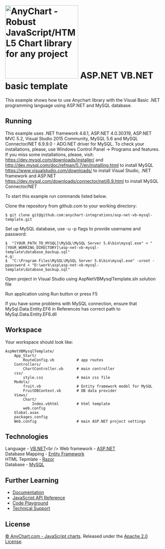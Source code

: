 [<img src="https://cdn.anychart.com/images/logo-transparent-segoe.png?2" width="234px" alt="AnyChart - Robust JavaScript/HTML5 Chart library for any project">](https://anychart.com)
ASP.NET VB.NET basic template
=========================

This example shows how to use Anychart library with the Visual Basic .NET programming language using ASP.NET and MySQL database.

## Running
This example uses .NET framework 4.6.1, ASP.NET 4.0.30319, ASP.NET MVC 5.2, Visual Studio 2015 Community, MySQL 5.6 and MySQL Connector/NET 6.9.9.0 - ADO.NET driver for MySQL. 
To check your installations, please, use Windows Control Panel -> Programs and features.
If you miss some installations, please, visit:<br />
https://dev.mysql.com/downloads/installer/ and http://dev.mysql.com/doc/refman/5.7/en/installing.html to install MySQL<br />
https://www.visualstudio.com/downloads/ to install Visual Studio, .NET framework and ASP.NET <br />
https://dev.mysql.com/downloads/connector/net/6.9.html to install MySQL Connector/NET<br />

To start this example run commands listed below.

Clone the repository from github.com to your working directory:
```
$ git clone git@github.com:anychart-integrations/asp-net-vb-mysql-template.git
```

Set up MySQL database, use -u -p flags to provide username and password:
```
$  "[YOUR_PATH_TO_MYSQL]\MySQL\MySQL Server 5.6\bin\mysql.exe" < "[YOUR_WORKING_DIRECTORY]\asp-net-vb-mysql-template\database_backup.sql"
e.g:  
$  "C:\Program Files\MySQL\MySQL Server 5.6\bin\mysql.exe" -uroot -ppassword < "D:\work\asp\asp-net-vb-mysql-template\database_backup.sql" 
```

Open project in Visual Studio using AspNetVBMysqlTemplate.sln solution file

Run application using Run button or press F5

If you have some problems with MySQL connection, ensure that MySql.Data.Entity.EF6 in References has correct path to MySql.Data.Entity.EF6.dll

## Workspace
Your workspace should look like:
```
AspNetVBMysqlTemplate/
    App_Start/
		RouteConfig.vb			# app routes
	Controllers/
		ChartController.vb		# main controller
    css/
		style.css				# main css file
    Models/
		fruit.vb				# Entity framework model for MySQL
		FruitDBContext.vb		# DB data provider
	Views/
		Chart/
			Index.vbhtml		# html template
		web.config
	Global.asax
	packages.config
	Web.config					# main ASP.NET project settings
```

## Technologies
Language - [VB.NET](https://msdn.microsoft.com/en-us/library/aa903378(v=vs.71).aspx)<br />
Web framework - [ASP.NET](https://www.asp.net)<br />
Database Mapping - [Entity Framework](https://www.asp.net/entity-framework)<br />
HTML Tepmlate - [Razor](https://www.asp.net/web-pages/overview/getting-started/introducing-razor-syntax-c)<br />
Database - [MySQL](https://www.mysql.com/)<br />

## Further Learning
* [Documentation](https://docs.anychart.com)
* [JavaScript API Reference](https://api.anychart.com)
* [Code Playground](https://playground.anychart.com)
* [Technical Support](https://anychart.com/support)

## License
[© AnyChart.com - JavaScript charts](http://www.anychart.com). Released under the [Apache 2.0 License](https://github.com/anychart-integrations/asp-net-vb-mysql-template/blob/master/LICENSE).
